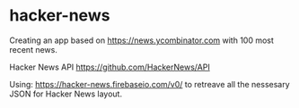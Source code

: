 # hacker-news
Creating an app based on https://news.ycombinator.com with 100 most recent news.


Hacker News API 
https://github.com/HackerNews/API

Using: https://hacker-news.firebaseio.com/v0/ to retreave all the nessesary JSON for Hacker News layout.
